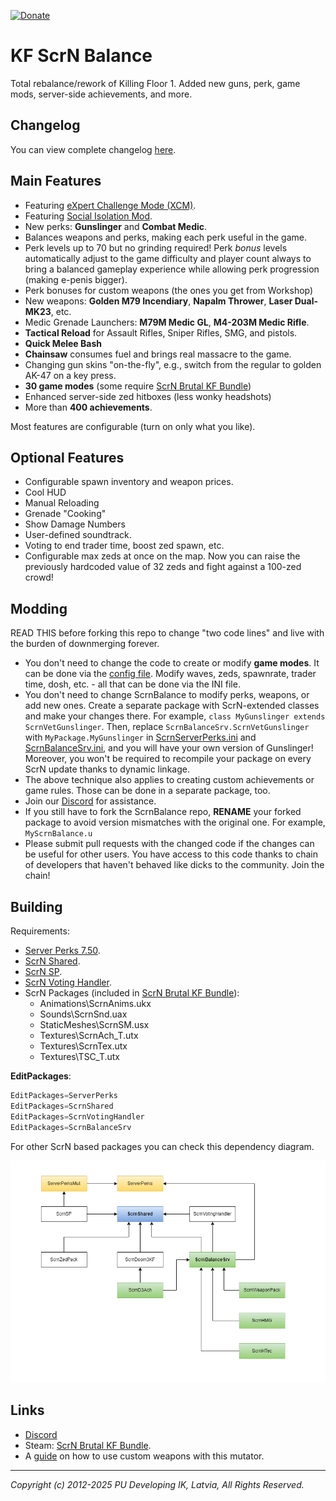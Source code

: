 [![Donate](https://img.shields.io/badge/Donate-PayPal-green.svg)](https://www.paypal.com/cgi-bin/webscr?cmd=_donations&business=VFARLRAL7CNJ4&lc=LV&item_name=Scrake%20Naders%20Community&item_number=ScrnBalance&currency_code=EUR&bn=PP%2dDonationsBF%3abtn_donateCC_LG%2egif%3aNonHosted)

<!-- some link shortcuts -->
[ScrN Brutal KF Bundle]: https://steamcommunity.com/groups/ScrNBalance/discussions/2/483368526570475472/
[Discord]: https://discord.com/invite/Y3W5crSXA5

# KF ScrN Balance

Total rebalance/rework of Killing Floor 1. Added new guns, perk, game mods, server-side achievements, and more.

## Changelog

You can view complete changelog [here](Docs/CHANGELOG.md).

## Main Features

* Featuring [eXpert Challenge Mode (XCM)](https://steamcommunity.com/groups/ScrNBalance/discussions/9/4580716151550023598/).
* Featuring [Social Isolation Mod](https://steamcommunity.com/groups/ScrNBalance/discussions/2/4666237625653274273/).
* New perks: **Gunslinger** and **Combat Medic**.
* Balances weapons and perks, making each perk useful in the game.
* Perk levels up to 70 but no grinding required! Perk *bonus* levels automatically adjust to the game difficulty and player count always to bring a balanced gameplay experience while allowing perk progression (making e-penis bigger).
* Perk bonuses for custom weapons (the ones you get from Workshop)
* New weapons: **Golden M79 Incendiary**, **Napalm Thrower**, **Laser Dual-MK23**, etc.
* Medic Grenade Launchers: **M79M Medic GL**, **M4-203M Medic Rifle**.
* **Tactical Reload** for Assault Rifles, Sniper Rifles, SMG, and pistols.
* **Quick Melee Bash**
* **Chainsaw** consumes fuel and brings real massacre to the game.
* Changing gun skins "on-the-fly", e.g., switch from the regular to golden AK-47 on a key press.
* **30 game modes** (some require [ScrN Brutal KF Bundle])
* Enhanced server-side zed hitboxes (less wonky headshots)
* More than **400 achievements**.

Most features are configurable (turn on only what you like).

## Optional Features

* Configurable spawn inventory and weapon prices.
* Cool HUD
* Manual Reloading
* Grenade "Cooking"
* Show Damage Numbers
* User-defined soundtrack.
* Voting to end trader time, boost zed spawn, etc.
* Configurable max zeds at once on the map. Now you can raise the previously hardcoded value of 32 zeds and fight against a 100-zed crowd!

## Modding
READ THIS before forking this repo to change "two code lines" and live with the burden of downmerging forever.

* You don't need to change the code to create or modify **game modes**. It can be done via the [config file](Configs/ScrnGames.ini). Modify waves, zeds, spawnrate, trader time, dosh, etc. - all that can be done via the INI file.
* You don't need to change ScrnBalance to modify perks, weapons, or add new ones. Create a separate package with ScrN-extended classes and make your changes there. For example, `class MyGunslinger extends ScrnVetGunslinger`. Then, replace `ScrnBalanceSrv.ScrnVetGunslinger` with `MyPackage.MyGunslinger` in [ScrnServerPerks.ini](Configs/ScrnServerPerks.ini) and [ScrnBalanceSrv.ini](Configs/ScrnBalanceSrv.ini), and you will have your own version of Gunslinger! Moreover, you won't be required to recompile your package on every ScrN update thanks to dynamic linkage.
* The above technique also applies to creating custom achievements or game rules. Those can be done in a separate package, too.
* Join our [Discord] for assistance.
* If you still have to fork the ScrnBalance repo, **RENAME** your forked package to avoid version mismatches with the original one. For example, `MyScrnBalance.u`
* Please submit pull requests with the changed code if the changes can be useful for other users. You have access to this code thanks to chain of developers that haven't behaved like dicks to the community. Join the chain!


## Building

Requirements:

* [Server Perks 7.50](https://forums.tripwireinteractive.com/index.php?threads/mut-per-server-stats.36898/).
* [ScrN Shared](https://github.com/poosh/KF-ScrnShared).
* [ScrN SP](https://github.com/poosh/KF-ScrnSP).
* [ScrN Voting Handler](https://github.com/poosh/KF-ScrnVotingHandler).
* ScrN Packages (included in [ScrN Brutal KF Bundle]):
  * Animations\ScrnAnims.ukx
  * Sounds\ScrnSnd.uax
  * StaticMeshes\ScrnSM.usx
  * Textures\ScrnAch_T.utx
  * Textures\ScrnTex.utx
  * Textures\TSC_T.utx

**EditPackages**:

```cpp
EditPackages=ServerPerks
EditPackages=ScrnShared
EditPackages=ScrnVotingHandler
EditPackages=ScrnBalanceSrv
```

For other ScrN based packages you can check this dependency diagram.

![img](Docs/img/ScrnDependency.png)

## Links

* [Discord]
* Steam: [ScrN Brutal KF Bundle].
* A [guide](http://steamcommunity.com/sharedfiles/filedetails/?id=124250783) on how to use custom weapons with this mutator.

-------------------------------------------------------------------------------

*Copyright (c) 2012-2025 PU Developing IK, Latvia, All Rights Reserved.*

